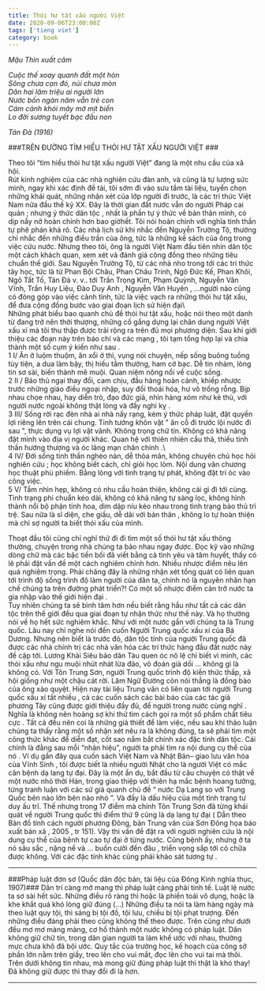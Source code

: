 ```yaml
---
title: Thói hư tật xấu người Việt
date: 2020-09-06T23:00:00Z
tags: ['tieng viet']
category: book
---
```

*Mậu Thìn xuất cảm* 
  
*Cuộc thế xoay quanh đất một hòn*  
*Sông chưa cạn đó, núi chưa mòn*  
*Dân hai lăm triệu ai người lớn*  
*Nước bốn ngàn năm vẫn trẻ con*  
*Cám cảnh khói mây mờ mịt biển*  
*Lo đời sương tuyết bạc đầu non*  

*Tản Đà (1916)*

###TRÊN ĐƯỜNG TÌM HIỂU THÓI HƯ TẬT XẤU NGƯỜI VIỆT ###

Theo tôi “tìm hiểu thói hư tật xấu người Việt”  đang là một nhu cầu  của xã hội.  
Rút kinh nghiệm của các nhà nghiên cứu đàn anh, và cũng là tự lượng sức mình, ngay khi xác định đề tài, tôi sớm đi vào sưu tầm tài liệu, tuyển chọn những khái quát, những nhận xét của lớp người đi trước,  là các trí thức Việt Nam nửa đầu thế kỷ XX. 
Đây là thời gian đất nước vẫn do người Pháp cai quản ; nhưng ý thức dân tộc , nhất là phần tự ý thức về bản thân mình, có dịp nẩy nở hoàn chỉnh hơn bao giờhết.                                                                        Tôi nói hoàn chỉnh với nghĩa tinh thần tự phê phán khá rõ.   Các nhà lịch sử khi nhắc đến Nguyễn Trường Tộ, thường chỉ nhắc đến những điều trần của ông, tức là những kế sách của ông trong việc cứu nước. 
Nhưng theo tôi, ông là người Việt Nam đầu tiên nhìn dân tộc một cách khách quan, xem xét và đánh giá cộng đồng theo những tiêu chuẩn thế giới. 
Sau Nguyễn Trường Tộ, từ các nhà nho trong tới các trí thức tây học, tức là từ Phan Bội Châu, Phan Châu Trinh, Ngô Đức Kế,  Phan Khôi, Ngô Tất Tố,  Tản Đà v. v.. tới Trần Trọng Kim, Phạm Quỳnh, Nguyễn Văn Vĩnh, Trần Huy Liệu, Đào Duy Anh , Nguyễn Văn Huyên , ...người nào cũng có đóng góp vào việc cảnh tỉnh, tức là việc vạch ra những thói hư tật xấu, để đưa cộng đồng bước vào giai đoạn lịch sử hiện đại\                                                                   
Những  phát biểu  bao quanh chủ đề thói hư tật xấu,  hoặc nói theo một  danh từ đang trở nên thời thượng, những cố gắng dựng lại chân dung người Việt xấu  xí mà tôi thu thập được trải rộng ra trên đủ mọi phương diện.  Sau khi giới thiệu các đoạn này trên báo chí và các mạng , tôi tạm tổng hợp lại và chia thành một số cụm ý kiến như sau .\
1 I/ Ăn ở luộm thuộm, ăn xổi ở thì, vụng nói chuyện, nếp sống buông tuồng tùy tiện,  a dua làm bậy, thị hiếu tầm thường, ham cờ bạc. Dễ tin nhảm, lòng tin sơ sài, biến thành mê muội. Quan niệm nông nổi về cuộc sống.\
2 II / Bảo thủ ngại thay đổi, cam chịu, đầu hàng hoàn cảnh, khiếp nhược trước những giáo điều ngoại nhập, suy đồi thoái hóa, hư vô trống rỗng. Bịp nhau chọe nhau, hay diễn trò, đạo đức giả,  nhìn hàng xóm như kẻ thù, với người nước ngoài không thật lòng và đầy nghi kỵ .\
3 III/ Sống rời rạc đèn nhà ai nhà nấy rạng,  kém ý thức pháp luật, đặt quyền lợi  riêng lên trên cái chung. Tinh tướng khôn vặt " ăn cỗ đi trước lội nước đi sau ", thực dụng vụ lợi vặt vãnh. Không trọng chữ tín. Không có khả năng đặt mình vào địa vị người khác.  Quan hệ với thiên nhiên cẩu thả, thiếu tinh thần hướng thượng và óc lãng mạn chân chính .\  
4 IV/ Đời sống tinh thần nghèo nàn, dễ thỏa mãn, không chuyên chú học hỏi nghiên cứu ; học không biết cách, chỉ giỏi học lỏm.  Nội dung văn chương học thuật phù phiếm. Bằng lòng với tình trạng tự phát, không đặt trí óc vào công việc.\
5 V/  Tầm nhìn hẹp, không có nhu cầu hoàn thiện, không cái gì đi tới cùng. Tình trạng phi chuẩn kéo dài, không có khả năng tự sàng lọc, không hình thành nổi bộ phận tinh hoa, dìm dập níu kéo nhau trong tình trạng bảo thủ trì trệ.  Sau nữa là sĩ diện, che giấu, dễ dãi với bản thân , không lo tự hoàn thiện  mà chỉ sợ người ta biết thói xấu của mình.  

Thoạt đầu tôi cũng chỉ nghĩ  thử đi đi tìm một số thói hư tật xấu  thông thường, chuyện trong nhà chúng ta  bảo nhau  ngay được. Đọc kỹ vào những  dòng chữ  mà các bậc tiền bối đã viết bằng cả tình yêu và tâm huyết, thấy có lẽ phải đặt vấn đề một cách nghiêm chỉnh hơn. Nhiều nhược điểm nêu lên quá nghiêm trọng. 
Phải chăng đây là những nhận xét tổng quát có liên quan tới trình độ sống trình độ làm người của dân ta, chính nó là nguyên nhân hạn chế chúng ta trên đường phát triển?!  Có một số nhược điểm cản trở nước ta gia nhập vào thế giới hiện đại .  
Tuy nhiên chúng ta sẽ bình tâm hơn nếu biết rằng hầu như tất cả các dân tộc trên thế giới  đều qua giai đoạn tự nhận thức như thế này. Và họ thường nói về họ hết sức nghiêm khắc. 
Như với một nước gần với chúng ta là Trung quốc. Lâu nay chỉ nghe nói đến cuốn  Người Trung quốc xấu xí của Bá Dương. 
Nhưng nên biết là trước đó, dân tộc tính của người Trung quốc đã được các nhà chính trị các nhà văn hóa các trí thức hàng đầu đất nước này đề cập tới. Lương Khải Siêu bảo dân Tàu quen óc nô lệ chỉ biết vì mình, các thói xấu như ngu muội nhút nhát lừa đảo, võ đoán giả dối … không gì là không có. 
Với Tôn Trung Sơn, người Trung quốc trình độ kiến thức thấp, xã hội giống như một chậu cát rời. 
Lâm Ngữ Đường còn nói thẳng là đồng bào của ông xảo quyệt. Hiện nay tài liệu Trung văn  có liên quan tới người Trung quốc xấu xí tất nhiều , cả các cuốn sách các bài báo của các tác giả phương Tây cũng được giới thiệu đầy đủ,  để người trong nước cùng nghĩ .   
Nghĩa là không nên hoảng sợ khi thử tìm cách gọi ra một số phẩm chất tiêu cực . 
Tất cả đều nên coi là những giả thiết để làm việc, nếu sau khi thảo luận chúng ta thấy rằng một số nhận xét nêu ra là không đúng, ta sẽ phải tìm một công thức khác để diễn đạt, cốt sao nắm bắt chính xác đặc tính dân tộc.   Cái chính là đằng sau mỗi “nhãn hiệu”, người ta phải tìm ra nội dung cụ thể của nó . 
Ví dụ gần đây  qua cuốn sách Việt Nam và Nhật Bản– giao lưu văn hóa của Vĩnh Sính , tôi được biết là nhiều người Nhật cho là người Việt có mắc căn bệnh dạ lang tự đại. Đây là một ẩn dụ, bắt đầu từ câu chuyện có thật về một nước nhỏ thời Hán, trong giao thiệp với thiên hạ mắc bệnh hoang tưởng, từng tranh luận với các sứ giả quanh chủ đề “ nước Dạ Lang so với Trung Quốc bên nào lớn bên nào nhỏ ”. 
Và đấy là dấu hiệu của một tình trạng tư duy ấu trĩ. Thế nhưng trong 17 điểm mà chính Tôn Trung Sơn đã từng khái quát về người Trung quốc  thì điểm thứ 9 cũng là dạ lang tự đại ( Dẫn theo  Bản đồ tính cách người phương Đông, bản Trung văn của Sơn Đông họa báo xuất bản xã , 2005 , tr  151). Vậy thì vấn đề đặt ra với người nghiên cứu là  nội dung cụ thể của bệnh tự cao tự đại ở từng nước. 
Cũng bệnh ấy, nhưng ở ta nó sâu sắc , nặng nề và … buồn cười đến đâu , triển vọng sắp tới có chữa được không.   Với các đặc tính  khác cũng phải khảo sát tương tự .

___

###Pháp luật đơn sơ (Quốc dân độc bản, tài liệu của Đông Kinh nghĩa thục, 1907)###
Dân trí càng mở mang thì pháp luật càng phải tinh tế. 
Luật lệ nước ta sơ sài hết sức. Những điều rõ ràng thì hoặc là phiền toái vô dụng, hoặc là khe khắt quá khó lòng giữ đúng (...)
Những điều ta nói ta làm hàng ngày mà theo luật quy tội, thì sáng bị tội đồ, tội lưu, chiều bị tội phạt trượng. Đến những điều đáng phải theo cũng không thể theo được. 
Trên cũng như dưới đều mơ mơ màng màng, cơ hồ thành một nước không có pháp luật. Dân không giữ chữ tín, trong dân gian người ta làm khế ước với nhau, thường mực chưa khô đã bội ước. 
Quy tắc của trường học, kế hoạch của công sở phần lớn nằm trên giấy, treo lên cho vui mắt, đọc lên cho vui tai mà thôi. 
Trên dưới không tin nhau, mà mong giữ đúng pháp luật thì thật là khó thay! Đã không giữ được thì thay đổi đi là hơn.

___

